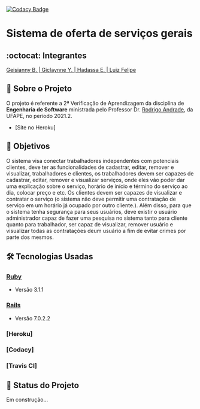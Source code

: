 [![Codacy Badge](https://app.codacy.com/project/badge/Grade/f4a2345f678c44b1a63bd23fc8b7d2e5)](https://www.codacy.com?utm_source=github.com&amp;utm_medium=referral&amp;utm_content=GServicesES/GServicesES&amp;utm_campaign=Badge_Grade)
# Sistema de oferta de serviços gerais
## :octocat: Integrantes
[Geisianny B. ](https://github.com/Geisianny) |[ Giclaynne Y. ](https://github.com/giclayne) |[ Hadassa E. ](https://github.com/Hester910) |[ Luiz Felipe](https://github.com/Luiz-Felipe12)
## :page_with_curl: Sobre o Projeto
O projeto é referente a 2ª Verificação de Aprendizagem da disciplina de __Engenharia de Software__ ministrada pelo Professor Dr. [Rodrigo Andrade](https://github.com/rcaa), da UFAPE, no período 2021.2. 

*   [Site no Heroku]

## :pushpin: Objetivos
O sistema visa conectar trabalhadores independentes com potenciais clientes, deve ter as funcionalidades de cadastrar, editar, remover e visualizar,
 trabalhadores e clientes, os trabalhadores devem ser capazes de cadastrar, editar, remover e visualizar serviços, onde eles vão poder dar uma 
explicação sobre o serviço, horário de início e término do serviço ao dia, colocar preço e etc. Os clientes devem ser capazes de visualizar e contratar
o serviço (o sistema não deve permitir uma contratação de serviço em um horário já ocupado por outro cliente.). Além disso, para que o sistema tenha 
segurança para seus usuários, deve existir o usuário administrador capaz de fazer uma pesquisa no sistema tanto para cliente quanto para trabalhador,
 ser capaz de visualizar, remover usuário e visualizar todas as contratações deum usuário a fim de evitar crimes por parte dos mesmos.

## :hammer_and_wrench: Tecnologias Usadas
### [Ruby](https://www.ruby-lang.org/pt/)
*   Versão 3.1.1
### [Rails](https://rubyonrails.org/)
*   Versão 7.0.2.2
### [Heroku]
### [Codacy]
### [Travis CI]

## :construction: Status do Projeto
Em construção...